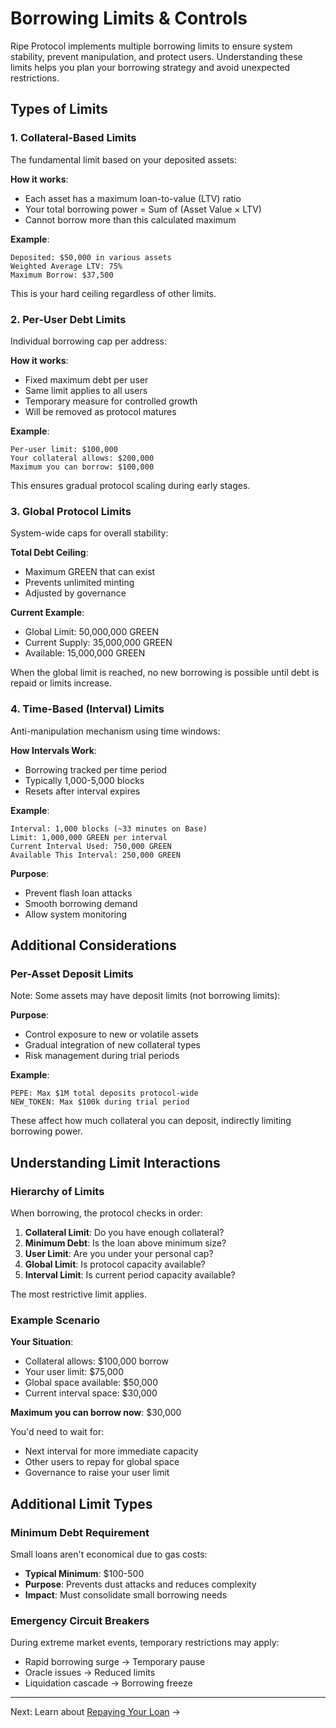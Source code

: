 # Borrowing Limits & Controls

Ripe Protocol implements multiple borrowing limits to ensure system stability, prevent manipulation, and protect users. Understanding these limits helps you plan your borrowing strategy and avoid unexpected restrictions.

## Types of Limits

### 1. Collateral-Based Limits

The fundamental limit based on your deposited assets:

**How it works**:
- Each asset has a maximum loan-to-value (LTV) ratio
- Your total borrowing power = Sum of (Asset Value × LTV)
- Cannot borrow more than this calculated maximum

**Example**:
```
Deposited: $50,000 in various assets
Weighted Average LTV: 75%
Maximum Borrow: $37,500
```

This is your hard ceiling regardless of other limits.

### 2. Per-User Debt Limits

Individual borrowing cap per address:

**How it works**:
- Fixed maximum debt per user
- Same limit applies to all users
- Temporary measure for controlled growth
- Will be removed as protocol matures

**Example**:
```
Per-user limit: $100,000
Your collateral allows: $200,000
Maximum you can borrow: $100,000
```

This ensures gradual protocol scaling during early stages.

### 3. Global Protocol Limits

System-wide caps for overall stability:

**Total Debt Ceiling**:
- Maximum GREEN that can exist
- Prevents unlimited minting
- Adjusted by governance

**Current Example**:
- Global Limit: 50,000,000 GREEN
- Current Supply: 35,000,000 GREEN
- Available: 15,000,000 GREEN

When the global limit is reached, no new borrowing is possible until debt is repaid or limits increase.

### 4. Time-Based (Interval) Limits

Anti-manipulation mechanism using time windows:

**How Intervals Work**:
- Borrowing tracked per time period
- Typically 1,000-5,000 blocks
- Resets after interval expires

**Example**:
```
Interval: 1,000 blocks (~33 minutes on Base)
Limit: 1,000,000 GREEN per interval
Current Interval Used: 750,000 GREEN
Available This Interval: 250,000 GREEN
```

**Purpose**:
- Prevent flash loan attacks
- Smooth borrowing demand
- Allow system monitoring

## Additional Considerations

### Per-Asset Deposit Limits

Note: Some assets may have deposit limits (not borrowing limits):

**Purpose**:
- Control exposure to new or volatile assets
- Gradual integration of new collateral types
- Risk management during trial periods

**Example**:
```
PEPE: Max $1M total deposits protocol-wide
NEW_TOKEN: Max $100k during trial period
```

These affect how much collateral you can deposit, indirectly limiting borrowing power.

## Understanding Limit Interactions

### Hierarchy of Limits

When borrowing, the protocol checks in order:
1. **Collateral Limit**: Do you have enough collateral?
2. **Minimum Debt**: Is the loan above minimum size?
3. **User Limit**: Are you under your personal cap?
4. **Global Limit**: Is protocol capacity available?
5. **Interval Limit**: Is current period capacity available?

The most restrictive limit applies.

### Example Scenario

**Your Situation**:
- Collateral allows: $100,000 borrow
- Your user limit: $75,000
- Global space available: $50,000
- Current interval space: $30,000

**Maximum you can borrow now**: $30,000

You'd need to wait for:
- Next interval for more immediate capacity
- Other users to repay for global space
- Governance to raise your user limit

## Additional Limit Types

### Minimum Debt Requirement

Small loans aren't economical due to gas costs:
- **Typical Minimum**: $100-500
- **Purpose**: Prevents dust attacks and reduces complexity
- **Impact**: Must consolidate small borrowing needs

### Emergency Circuit Breakers

During extreme market events, temporary restrictions may apply:
- Rapid borrowing surge → Temporary pause
- Oracle issues → Reduced limits
- Liquidation cascade → Borrowing freeze

---

Next: Learn about [Repaying Your Loan](repaying-loans.md) →